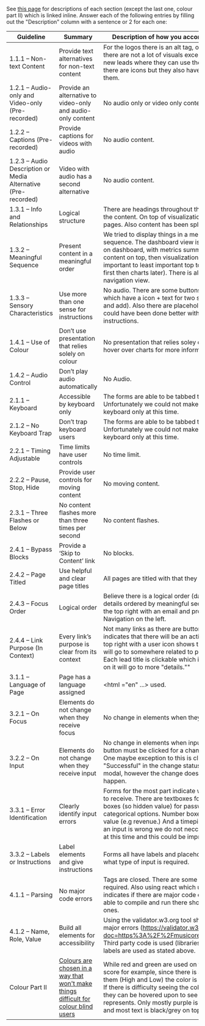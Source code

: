 See [this page](https://www.wuhcag.com/wcag-checklist/) for descriptions of each section (except the last one, colour part II) which is linked inline.
Answer each of the following entries by filling out the "Description" column with a sentence or 2 for each one:

Guideline | Summary | Description of how you accommodated this
--- | --- | ---
1.1.1 – Non-text Content | Provide text alternatives for non-text content | For the logos there is an alt tag, other than that there are not a lot of visuals except for the map of new leads where they can use the list instead. Also there are icons but they also have text beside them.
1.2.1 – Audio-only and Video-only (Pre-recorded) | Provide an alternative to video-only and audio-only content | No audio only or video only content.
1.2.2 – Captions (Pre-recorded) | Provide captions for videos with audio | No audio content.
1.2.3 – Audio Description or Media Alternative (Pre-recorded) | Video with audio has a second alternative | No audio content.
1.3.1 – Info and Relationships | Logical structure | There are headings throughout the site to break up the content. On top of visualizations, tables and pages. Also content has been split up into pages.
1.3.2 – Meaningful Sequence | Present content in a meaningful order | We tried to display things in a meaningful sequence. The dashboard view is pretty standard on dashboard, with metrics summarizing the content on top, then visualization placed from most important to least important top to bottom (e.g map first then charts later). There is also a separate navigation view. 
1.3.3 – Sensory Characteristics | Use more than one sense for instructions | No audio. There are some buttons and metric cards which have a icon + text for two senses (e.g save and add). Also there are placeholders for text. This could have been done better with more instructions.
1.4.1 – Use of Colour | Don’t use presentation that relies solely on colour | No presentation that relies soley on color, can hover over charts for more information.
1.4.2 – Audio Control | Don’t play audio automatically | No Audio.
2.1.1 – Keyboard | Accessible by keyboard only | The forms are able to be tabbed through. Unfortunately we could not make the navigation, keyboard only at this time.
2.1.2 – No Keyboard Trap | Don’t trap keyboard users | The forms are able to be tabbed through. Unfortunately we could not make the navigation, keyboard only at this time.
2.2.1 – Timing Adjustable | Time limits have user controls | No time limit.
2.2.2 – Pause, Stop, Hide | Provide user controls for moving content | No moving content.
2.3.1 – Three Flashes or Below | No content flashes more than three times per second | No content flashes.
2.4.1 – Bypass Blocks | Provide a ‘Skip to Content’ link | No blocks. 
2.4.2 – Page Titled | Use helpful and clear page titles | All pages are titled with that they represent.
2.4.3 – Focus Order | Logical order | Believe there is a logical order (dashboard and lead details ordered by meaningful sequence). Profile at the top right with an email and profile icon. Navigation on the left. 
2.4.4 – Link Purpose (In Context) | Every link’s purpose is clear from its context | Not many links as there are buttons. Button indicates that there will be an action. Email at the top right with a user icon shows that clicking on it will go to somewhere related to profile changes. Each lead title is clickable which indicates clicking on it will go to more "details.""
3.1.1 – Language of Page | Page has a language assigned | <html ="en" ...> used. 
3.2.1 – On Focus | Elements do not change when they receive focus | No change in elements when they are focused. 
3.2.2 – On Input | Elements do not change when they receive input | No change in elements when input is received. A button must be clicked for a change to go through. One maybe exception to this is clicking on "Successful" in the change status select opens a modal, however the change doesn't automatically happen. 
3.3.1 – Error Identification | Clearly identify input errors | Forms for the most part indicate what type of input to receive. There are textboxes for text, password boxes (so hidden value) for passwords. Select for categorical options. Number boxes for number value (e.g revenue.) And a timepicker. However, if an input is wrong we do not neccessairly check it at this time and this could be improved.  
3.3.2 – Labels or Instructions | Label elements and give instructions | Forms all have labels and placeholders indicate what type of input is required. 
4.1.1 – Parsing | No major code errors | Tags are closed. There are some ids used when required. Also using react which uses linting and indicates if there are major code errors. Since it is able to compile and run there should be no major ones. 
4.1.2 – Name, Role, Value | Build all elements for accessibility | Using the validator.w3.org tool shows there are no major errors (https://validator.w3.org/nu/?doc=https%3A%2F%2Fmusicore.herokuapp.com). Third party code is used (libraries). Names and labels are used as stated above. 
Colour Part II | [Colours are chosen in a way that won't make things difficult for colour blind users](https://venngage.com/blog/color-blind-friendly-palette/) |  While red and green are used on the confidence score for example, since there is also text beside them (High and Low) the color is not as important. If there is difficulty seeing the colors in the charts they can be hovered upon to see the value it represents. Only mostly purple is used as branding and most text is black/grey on top of white. 